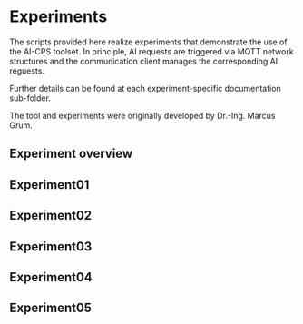 # Experiments

The scripts provided here realize experiments that demonstrate the use of the AI-CPS toolset.
In principle, AI requests are triggered via MQTT network structures and the communication client manages the corresponding AI reguests.

Further details can be found at each experiment-specific documentation sub-folder.

The tool and experiments were originally developed by Dr.-Ing. Marcus Grum.

## Experiment overview

## Experiment01

## Experiment02

## Experiment03

## Experiment04

## Experiment05